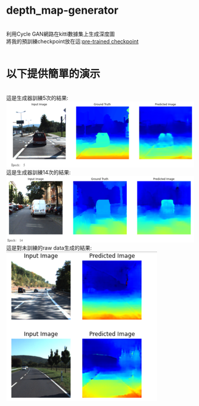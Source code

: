# depth_map-generator
</br>利用Cycle GAN網路在kitti數據集上生成深度圖
</br>將我的預訓練checkpoint放在這:[pre-trained checkpoint](http://example.com/ "Title") 
</br>
</br>
# 以下提供簡單的演示
</br>這是生成器訓練5次的結果:![A](https://github.com/yuyangdanny/depth_map-generator/blob/master/image/traning5.PNG)
</br>這是生成器訓練14次的結果:![A](https://github.com/yuyangdanny/depth_map-generator/blob/master/image/traning14.PNG)
</br>這是對未訓練的raw data生成的結果:
</br>![A](https://github.com/yuyangdanny/depth_map-generator/blob/master/image/predict.PNG)
